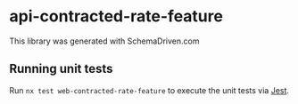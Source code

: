 
# api-contracted-rate-feature

This library was generated with SchemaDriven.com

## Running unit tests

Run `nx test web-contracted-rate-feature` to execute the unit tests via [Jest](https://jestjs.io).

